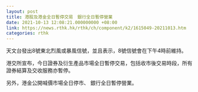 ```yaml
---
layout: post
title: 港股及港金全日暫停交易　銀行全日暫停營業
date: 2021-10-13 12:08:21.000000000 +08:00
link: https://news.rthk.hk/rthk/ch/component/k2/1615049-20211013.htm
categories: rthk
---
```


天文台發出8號東北烈風或暴風信號，並且表示，8號信號會在下午4時前維持。

港交所宣布，今日證券及衍生產品市場全日暫停交易，包括收市後交易時段，所有證券結算及交收服務亦暫停。

另外，港金公開喊價市場全日停市、 銀行全日暫停營業。
